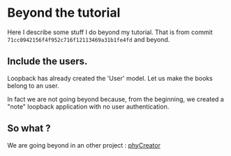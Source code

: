 # Beyond the tutorial

Here I describe some stuff I do beyond my tutorial. That is from commit `71cc0942156f4f952c716f12113469a31b1fe4fd` and beyond.

## Include the users.

Loopback has already created the 'User' model. Let us make the books belong to an user.

In fact we are not going beyond because, from the beginning, we created a "note" loopback application with no user authentication.

## So what ?

We are going beyond in an other project : [phyCreator]()
